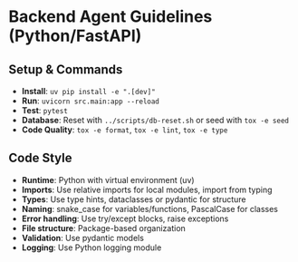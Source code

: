 # Backend Agent Guidelines (Python/FastAPI)

## Setup & Commands

- **Install**: `uv pip install -e ".[dev]"`
- **Run**: `uvicorn src.main:app --reload`
- **Test**: `pytest`
- **Database**: Reset with `../scripts/db-reset.sh` or seed with `tox -e seed`
- **Code Quality**: `tox -e format`, `tox -e lint`, `tox -e type`

## Code Style

- **Runtime**: Python with virtual environment (uv)
- **Imports**: Use relative imports for local modules, import from typing
- **Types**: Use type hints, dataclasses or pydantic for structure
- **Naming**: snake_case for variables/functions, PascalCase for classes
- **Error handling**: Use try/except blocks, raise exceptions
- **File structure**: Package-based organization
- **Validation**: Use pydantic models
- **Logging**: Use Python logging module